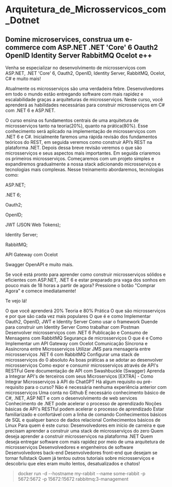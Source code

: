 # Arquitetura_de_Microsservicos_com_Dotnet

## Domine microservices, construa um e-commerce com ASP.NET .NET 'Core' 6 Oauth2 OpenID Identity Server RabbitMQ Ocelot e++


Venha se especializar no desenvolvimento de microsserviços com ASP.NET, .NET 'Core' 6, Oauth2, OpenID, Identity Server, RabbitMQ, Ocelot, C# e muito mais!

Atualmente os microsserviços são uma verdadeira febre. Desenvolvedores em todo o mundo estão entregando software com mais rapidez e escalabilidade graças a arquiteturas de microsserviços. Neste curso, você aprenderá as habilidades necessárias para construir microsserviços em C# com .NET 6 e ASP.NET.

O curso ensina os fundamentos centrais de uma arquitetura de microsserviços tanto na teoria(20%), quanto na prática(80%). Esse conhecimento será aplicado na implementação de microsserviços com .NET 6 e C#. Inicialmente faremos uma rápida revisão dos fundamentos teóricos do REST, em seguida veremos como construir API’s REST na plataforma .NET. Depois dessa breve revisão veremos o que são microsserviços e seus aspectos mais importantes. Em seguida criaremos os primeiros microsserviços. Começaremos com um projeto simples e expandiremos gradualmente a nossa stack adicionando microsserviços e tecnologias mais complexas. Nesse treinamento abordaremos, tecnologias como:

ASP.NET;

.NET 6;

Oauth2;

OpenID;

JWT (JSON Web Tokens);

Identity Server;

RabbitMQ;

API Gateway com Ocelot

Swagger OpenAPI e muito mais.

Se você está pronto para aprender como construir microsserviços sólidos e eficientes com ASP.NET, .NET 6 e estar preparado pra vaga dos sonhos em pouco mais de 18 horas a partir de agora? Pressione o botão "Comprar Agora" e comece imediatamente!

Te vejo lá!

O que você aprenderá
20% Teoria e 80% Prática
O que são microsserviços e por que são cada vez mais populares
O que é e como Implementar Oauth2, OpenID, JWT e Identity Server
Como usar o framework Duende para construir um Identity Server
Como trabalhar com Postman
Desenvolver microsserviços com .NET 6
Publicação e Consumo de Mensagens com RabbitMQ
Segurança de microsserviços
O que é e Como Implementar um API Gateway com Ocelot
Comunicação Síncrona e Assíncrona entre Microsserviços
Utilizar JMS para mensageria entre microsserviços .NET 6 com RabbitMQ
Configurar uma stack de microsserviços do 0 absoluto
As boas práticas a se adotar ao desenvolver microsserviços
Como expor e consumir microsserviços através de API's RESTFul
Gere documentação de API com Swashbuckle (Swagger)
Aprenda a Integrar API's de terceiros com seus Microserviços
[EXTRA] - Como Integrar Microsserviços à API do ChatGPT
Há algum requisito ou pré-requisito para o curso?
Não é necessária nenhuma experiência anterior com microsserviços
Uma conta no Github
É necessário conhecimento básico de C#, .NET, ASP NET e com o desenvolvimento de web services
Conhecimento de .NET pode acelerar o processo de aprendizado
Noções básicas de API's RESTful podem acelerar o processo de aprendizado
Estar familiarizado e confortável com a linha de comando
Conhecimentos básicos de SQL e qualquer banco de dados relacional
Conhecimentos básicos de Linux
Para quem é este curso:
Desenvolvedores em início de carreira e que precisam aprender a construir uma stack de microsserviços do zero
Quem deseja aprender a construir microsserviços na plataforma .NET
Quem deseja entregar software com mais rapidez por meio de uma arquitetura de microsserviços
Desenvolvedores e engenheiros de software
Desenvolvedores back-end
Desenvolvedores front-end que desejam se tornar fullstack
Quem já tentou outros tutoriais sobre microsserviços e descobriu que eles eram muito lentos, desatualizados e chatos!

> docker run -d --hostname my-rabbit --name some-rabbit -p 5672:5672 -p 15672:15672 rabbitmq:3-management